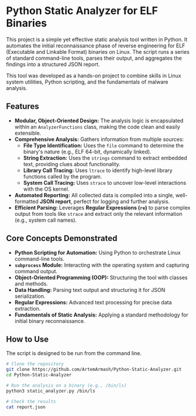 # Python Static Analyzer for ELF Binaries

This project is a simple yet effective static analysis tool written in Python. It automates the initial reconnaissance phase of reverse engineering for ELF (Executable and Linkable Format) binaries on Linux. The script runs a series of standard command-line tools, parses their output, and aggregates the findings into a structured JSON report.

This tool was developed as a hands-on project to combine skills in Linux system utilities, Python scripting, and the fundamentals of malware analysis.

## Features

-   **Modular, Object-Oriented Design:** The analysis logic is encapsulated within an `AnalyzerFunctions` class, making the code clean and easily extensible.
-   **Comprehensive Analysis:** Gathers information from multiple sources:
    -   **File Type Identification:** Uses the `file` command to determine the binary's nature (e.g., ELF 64-bit, dynamically linked).
    -   **String Extraction:** Uses the `strings` command to extract embedded text, providing clues about functionality.
    -   **Library Call Tracing:** Uses `ltrace` to identify high-level library functions called by the program.
    -   **System Call Tracing:** Uses `strace` to uncover low-level interactions with the OS kernel.
-   **Automated Reporting:** All collected data is compiled into a single, well-formatted **JSON report**, perfect for logging and further analysis.
-   **Efficient Parsing:** Leverages **Regular Expressions (`re`)** to parse complex output from tools like `strace` and extract only the relevant information (e.g., system call names).

## Core Concepts Demonstrated

-   **Python Scripting for Automation:** Using Python to orchestrate Linux command-line tools.
-   **`subprocess` Module:** Interacting with the operating system and capturing command output.
-   **Object-Oriented Programming (OOP):** Structuring the tool with classes and methods.
-   **Data Handling:** Parsing text output and structuring it for JSON serialization.
-   **Regular Expressions:** Advanced text processing for precise data extraction.
-   **Fundamentals of Static Analysis:** Applying a standard methodology for initial binary reconnaissance.

## How to Use

The script is designed to be run from the command line.

```bash
# Clone the repository
git clone https://github.com/ArtemArmash/Python-Static-Analyzer.git
cd Python-Static-Analyzer

# Run the analysis on a binary (e.g., /bin/ls)
python3 static_analyzer.py /bin/ls

# Check the results
cat report.json
```
